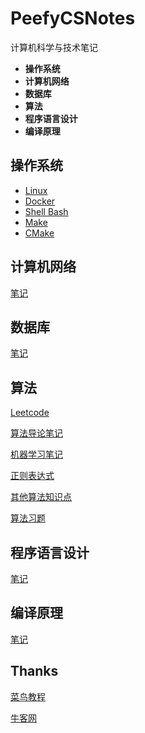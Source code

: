 # PeefyCSNotes

计算机科学与技术笔记

* **操作系统** 
* **计算机网络** 
* **数据库** 
* **算法**
* **程序语言设计**
* **编译原理**

## 操作系统

* [Linux](https://github.com/Peefy/PeefyCSNotes/blob/master/doc/README_OS.md)
* [Docker](https://github.com/Peefy/PeefyCSNotes/blob/master/doc/README_DOCKER.md)
* [Shell Bash](https://github.com/Peefy/PeefyCSNotes/blob/master/doc/README_SHELL.md)
* [Make](https://github.com/Peefy/CppInVSCode/blob/master/makefile)
* [CMake](https://github.com/Peefy/PeefyCSNotes/blob/master/doc/README_CMAKE.md)

## 计算机网络

[笔记](https://github.com/Peefy/PeefyCSNotes/blob/master/doc/README_NETWORK.md)

## 数据库 

[笔记](https://github.com/Peefy/PeefyCSNotes/blob/master/doc/README_DATABASE.md)

## 算法 

[Leetcode](https://github.com/Peefy/PeefyLeetCode)

[算法导论笔记](https://github.com/Peefy/IntroductionToAlgorithm.Python)

[机器学习笔记](https://github.com/Peefy/StatisticalLearningMethod.Python/tree/master/src)

[正则表达式](https://github.com/Peefy/PeefyCSNotes/blob/master/doc/README_REGEX.md)

[其他算法知识点](https://github.com/Peefy/PeefyCSNotes/blob/master/doc/README_ALGORITHM.md)

[算法习题](https://github.com/Peefy/PeefyCSNotes/blob/master/doc/README_ALGORITHM_PRACTICE.md)

## 程序语言设计

[笔记](https://github.com/Peefy/PeefyCSNotes/blob/master/doc/README_CODING.md)

## 编译原理 

[笔记](https://github.com/Peefy/PeefyCSNotes/blob/master/doc/README_COMPILE.md)

## Thanks

[菜鸟教程](http://www.runoob.com/)

[牛客网](https://www.nowcoder.com/)
